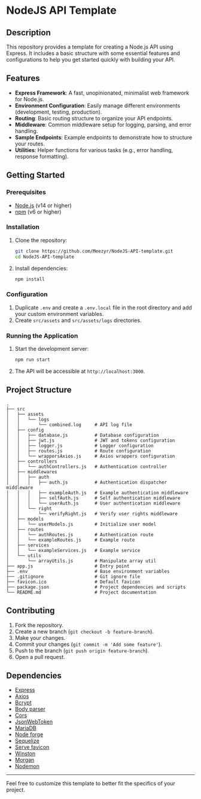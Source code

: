 # NodeJS API Template

## Description

This repository provides a template for creating a Node.js API using Express. It includes a basic structure with some essential features and configurations to help you get started quickly with building your API.

## Features

- **Express Framework**: A fast, unopinionated, minimalist web framework for Node.js.
- **Environment Configuration**: Easily manage different environments (development, testing, production).
- **Routing**: Basic routing structure to organize your API endpoints.
- **Middleware**: Common middleware setup for logging, parsing, and error handling.
- **Sample Endpoints**: Example endpoints to demonstrate how to structure your routes.
- **Utilities**: Helper functions for various tasks (e.g., error handling, response formatting).

## Getting Started

### Prerequisites

- [Node.js](https://nodejs.org/) (v14 or higher)
- [npm](https://www.npmjs.com/) (v6 or higher)

### Installation

1. Clone the repository:

    ```bash
    git clone https://github.com/Meezyr/NodeJS-API-template.git
    cd NodeJS-API-template
    ```

2. Install dependencies:

    ```bash
    npm install
    ```

### Configuration

1. Duplicate `.env` and create a `.env.local` file in the root directory and add your custom environment variables.
2. Create `src/assets` and `src/assets/logs` directories.

### Running the Application

1. Start the development server:

    ```bash
    npm run start
    ```

2. The API will be accessible at `http://localhost:3000`.


## Project Structure

```
.
├── src
│   ├── assets
│   │   └── logs
│   │       └── combined.log     # API log file
│   ├── config
│   │   ├── database.js          # Database configuration
│   │   ├── jwt.js               # JWT and tokens configuration
│   │   ├── logger.js            # Logger configuration
│   │   ├── routes.js            # Route configuration
│   │   └── wrappersAxios.js     # Axios wrappers configuration
│   ├── controllers
│   │   └── authControllers.js   # Authentication controller
│   ├── middlewares
│   │   ├── auth
│   │   │   ├── auth.js          # Authentication dispatcher middleware
│   │   │   ├── exampleAuth.js   # Example authentication middleware
│   │   │   ├── selfAuth.js      # Self authentication middleware
│   │   │   └── userAuth.js      # User authentication middleware
│   │   └── right
│   │       └── verifyRight.js   # Verify user rights middleware
│   ├── models
│   │   └── userModels.js        # Initialize user model
│   ├── routes
│   │   └── authRoutes.js        # Authentication route
│   │   └── exampleRoutes.js     # Example route
│   ├── services
│   │   └── exampleServices.js   # Example service
│   └── utils
│       └── arrayUtils.js        # Manipulate array util
├── app.js                       # Entry point
├── .env                         # Base environment variables
├── .gitignore                   # Git ignore file
├── favicon.ico                  # Default favicon
├── package.json                 # Project dependencies and scripts
└── README.md                    # Project documentation
```

## Contributing

1. Fork the repository.
2. Create a new branch (`git checkout -b feature-branch`).
3. Make your changes.
4. Commit your changes (`git commit -m 'Add some feature'`).
5. Push to the branch (`git push origin feature-branch`).
6. Open a pull request.

## Dependencies

- [Express](https://www.npmjs.com/package/express)
- [Axios](https://www.npmjs.com/package/axios)
- [Bcrypt](https://www.npmjs.com/package/bcrypt)
- [Body parser](https://www.npmjs.com/package/body-parser)
- [Cors](https://www.npmjs.com/package/cors)
- [JsonWebToken](https://www.npmjs.com/package/jsonwebtoken)
- [MariaDB](https://www.npmjs.com/package/mariadb)
- [Node forge](https://www.npmjs.com/package/node-forge)
- [Sequelize](https://www.npmjs.com/package/sequelize)
- [Serve favicon](https://www.npmjs.com/package/serve-favicon)
- [Winston](https://www.npmjs.com/package/winston)
- [Morgan](https://www.npmjs.com/package/morgan)
- [Nodemon](https://www.npmjs.com/package/nodemon)

---

Feel free to customize this template to better fit the specifics of your project.
